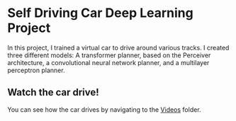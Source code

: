 # Self Driving Car Deep Learning Project

In this project, I trained a virtual car to drive around various tracks. I created three different models: A transformer planner, based on the Perceiver architecture, a convolutional neural network planner, and a multilayer perceptron planner.


## Watch the car drive!

You can see how the car drives by navigating to the [Videos](https://github.com/ryanxshah/self-driving-car/tree/main/videos) folder.
